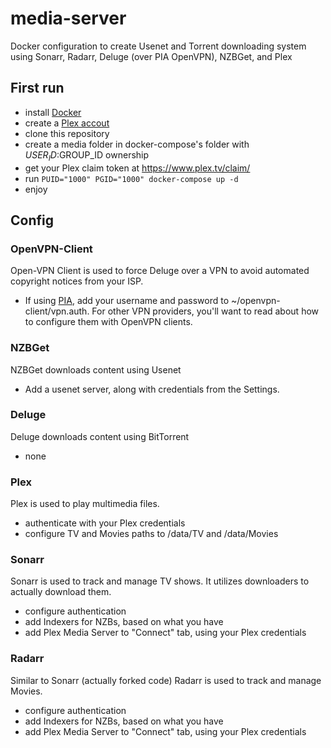 # media-server

Docker configuration to create Usenet and Torrent downloading system using Sonarr, Radarr, Deluge (over PIA OpenVPN), NZBGet, and Plex

## First run

- install [Docker](https://www.docker.com/)
- create a [Plex accout](https://www.plex.tv/)
- clone this repository
- create a media folder in docker-compose's folder with $USER_ID:$GROUP_ID ownership
- get your Plex claim token at https://www.plex.tv/claim/
- run `PUID="1000" PGID="1000" docker-compose up -d`
- enjoy

## Config

### OpenVPN-Client

Open-VPN Client is used to force Deluge over a VPN to avoid automated copyright notices from your ISP.

- If using [PIA](http://www.privateinternetaccess.com), add your username and password to ~/openvpn-client/vpn.auth. For other VPN providers, you'll want to read about how to configure them with OpenVPN clients.

### NZBGet

NZBGet downloads content using Usenet

- Add a usenet server, along with credentials from the Settings.

### Deluge

Deluge downloads content using BitTorrent

- none

### Plex

Plex is used to play multimedia files.

- authenticate with your Plex credentials
- configure TV and Movies paths to /data/TV and /data/Movies

### Sonarr

Sonarr is used to track and manage TV shows. It utilizes downloaders to actually download them.

- configure authentication
- add Indexers for NZBs, based on what you have
- add Plex Media Server to "Connect" tab, using your Plex credentials

### Radarr

Similar to Sonarr (actually forked code) Radarr is used to track and manage Movies.

- configure authentication
- add Indexers for NZBs, based on what you have
- add Plex Media Server to "Connect" tab, using your Plex credentials

